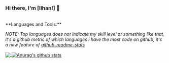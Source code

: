 ### Hi there, I'm [Ilhan!] 👋

<br />
**Languages and Tools:**  

<!---
### Frontend
<div>
<img src="https://github.com/RyuIL/portfolio/blob/master/src/assets/img/ES6.jpg" width="50px" alt="ES6" title="ES6">
<img src="https://github.com/RyuIL/portfolio/blob/master/src/assets/img/react.png" width="50px" title="React">
<img src="https://github.com/RyuIL/portfolio/blob/master/src/assets/img/mobx.png" width="50px" title="Mobx">
<img src="https://github.com/RyuIL/portfolio/blob/master/src/assets/img/nextjs.png" width="50px" title="Next.js">
<img src="https://github.com/RyuIL/portfolio/blob/master/src/assets/img/styled-components.png" width="50px" title="Styled-components">
<img src="https://github.com/RyuIL/portfolio/blob/master/src/assets/img/webpack.png" width="50px" title="Webpack">
<img src="https://github.com/RyuIL/portfolio/blob/master/src/assets/img/zeplin.png" width="50px" title="Zeplin">
</div>

### Backend
<div> 
<img src="https://github.com/RyuIL/portfolio/blob/master/src/assets/img/java.png" width="50px" title="Java">
<img src="https://github.com/RyuIL/portfolio/blob/master/src/assets/img/springboot.png" width="50px" title="Spring boot">
<img src="https://github.com/RyuIL/portfolio/blob/master/src/assets/img/Expressjs.png" width="50px" title="Express">
<img src="https://github.com/RyuIL/portfolio/blob/master/src/assets/img/mysql.png" width="50px" title="Mysql">
<img src="https://github.com/RyuIL/portfolio/blob/master/src/assets/img/mongodb.png" width="50px" title="MongoDB">
<img src="https://t1.daumcdn.net/cfile/tistory/211B43475865B4201E" width="50px" title="Node">
</div>

### etc
<div> 
<img src="https://github.com/RyuIL/portfolio/blob/master/src/assets/img/git.png" width="50px"  title="Git">
<img src="https://github.com/RyuIL/portfolio/blob/master/src/assets/img/jira.jpg" width="50px"  title="Jira">
<img src="https://github.com/RyuIL/portfolio/blob/master/src/assets/img/postman.png" width="50px"  title="Postman">
<img src="https://github.com/RyuIL/portfolio/blob/master/src/assets/img/amazon-ec2.png" width="50px"  title="EC2">
<img src="https://github.com/RyuIL/portfolio/blob/master/src/assets/img/docker.png" width="50px"  title="Docker">
</div>

--->

<!--- 
  if you have forked this to use on your profile, 
  Change the `github-readme-stats.jihunhong.vercel.app` to `github-readme-stats.vercel.app` 
--->

<!-- Change the `github-readme-stats.jihunhong.vercel.app` to `github-readme-stats.vercel.app`  -->

*NOTE: Top languages does not indicate my skill level or something like that, it's a github metric of which languages i have the most code on github, it's a new feature of [github-readme-stats](https://github.com/jihunhong/github-readme-stats)*

<a href="https://github.com/RyuIL/github-readme-stats">
  <img align="center" src="https://github-readme-stats.vercel.app/api/top-langs/?username=RyuIL&theme=default&hide_langs_below=1" />
</a>
<a href="https://github.com/RyuIL/github-readme-stats">
  <img align="center" src="https://github-readme-stats.anuraghazra1.vercel.app/api?username=RyuIL&show_icons=true&theme=default&line_height=27" alt="Anurag's github stats" />
</a>
